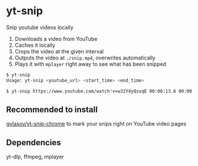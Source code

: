 # yt-snip

Snip youtube videos locally

1. Downloads a video from YouTube
2. Caches it locally
3. Crops the video at the given interval
4. Outputs the video at `./snip.mp4`, overwrites automatically
5. Plays it with `mplayer` right away to see what has been snipped

```sh
$ yt-snip
Usage: yt-snip <youtube_url> <start_time> <end_time>

$ yt-snip https://www.youtube.com/watch?v=wJ2Y4yQzuqE 00:00:13.6 00:00:20.14
```

## Recommended to install

[gvlasov/yt-snip-chrome](https://github.com/gvlasov/yt-snip-chrome) to mark your snips right on YouTube video pages

## Dependencies

yt-dlp, ffmpeg, mplayer

